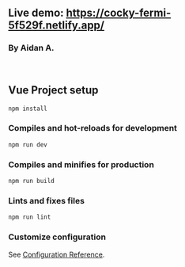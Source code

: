 ## Live demo: https://cocky-fermi-5f529f.netlify.app/
### By Aidan A.

<p>&nbsp;</p>

## Vue Project setup
```
npm install
```

### Compiles and hot-reloads for development
```
npm run dev
```

### Compiles and minifies for production
```
npm run build
```

### Lints and fixes files
```
npm run lint
```

### Customize configuration
See [Configuration Reference](https://cli.vuejs.org/config/).
